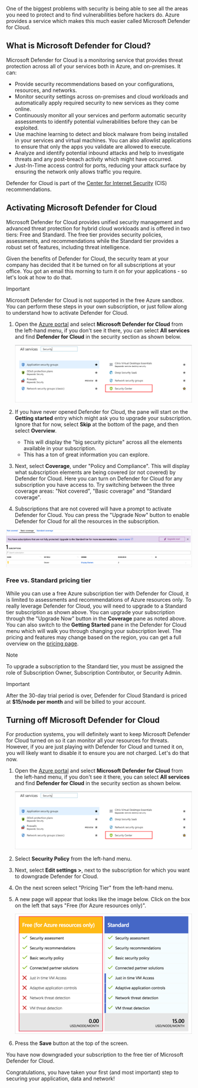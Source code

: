 One of the biggest problems with security is being able to see all the areas you need to protect and to find vulnerabilities before hackers do. Azure provides a service which makes this much easier called Microsoft Defender for Cloud.

## What is Microsoft Defender for Cloud?

Microsoft Defender for Cloud is a monitoring service that provides threat protection across all of your services both in Azure, and on-premises. It can:

- Provide security recommendations based on your configurations, resources, and networks.
- Monitor security settings across on-premises and cloud workloads and automatically apply required security to new services as they come online.
- Continuously monitor all your services and perform automatic security assessments to identify potential vulnerabilities before they can be exploited.
- Use machine learning to detect and block malware from being installed in your services and virtual machines. You can also allowlist applications to ensure that only the apps you validate are allowed to execute.
- Analyze and identify potential inbound attacks and help to investigate threats and any post-breach activity which might have occurred.
- Just-In-Time access control for ports, reducing your attack surface by ensuring the network only allows traffic you require.

Defender for Cloud is part of the [Center for Internet Security](https://www.cisecurity.org/cis-benchmarks/) (CIS) recommendations.

## Activating Microsoft Defender for Cloud

Microsoft Defender for Cloud provides unified security management and advanced threat protection for hybrid cloud workloads and is offered in two tiers: Free and Standard. The free tier provides security policies, assessments, and recommendations while the Standard tier provides a robust set of features, including threat intelligence.

Given the benefits of Defender for Cloud, the security team at your company has decided that it be turned on for all subscriptions at your office. You got an email this morning to turn it on for your applications - so let's look at how to do that.

> [!IMPORTANT]
> Microsoft Defender for Cloud is not supported in the free Azure sandbox. You can perform these steps in your own subscription, or just follow along to understand how to activate Defender for Cloud.

1. Open the [Azure portal](https://portal.azure.com?azure-portal=true) and select **Microsoft Defender for Cloud** from the left-hand menu, if you don't see it there, you can select **All services** and find **Defender for Cloud** in the security section as shown below.

   ![Screenshot showing the All services pane with Defender for Cloud highlighted.](../media/2-ASC-Menu.png)

1. If you have never opened Defender for Cloud, the pane will start on the **Getting started** entry which might ask you to upgrade your subscription. Ignore that for now, select **Skip** at the bottom of the page, and then select **Overview**.
    - This will display the "big security picture" across all the elements available in your subscription.
    - This has a ton of great information you can explore.

1. Next, select **Coverage**, under "Policy and Compliance". This will display what subscription elements are being covered (or not covered) by Defender for Cloud. Here you can turn on Defender for Cloud for any subscription you have access to. Try switching between the three coverage areas: "Not covered", "Basic coverage" and "Standard coverage".

1. Subscriptions that are not covered will have a prompt to activate Defender for Cloud. You can press the "Upgrade Now" button to enable Defender for Cloud for all the resources in the subscription.

![Screenshot showing the Upgrade now button in the Basic coverage tab of the Defender for Cloud - Coverage page.](../media/2-Upgrade-Now.png)

### Free vs. Standard pricing tier

While you can use a free Azure subscription tier with Defender for Cloud, it is limited to assessments and recommendations of Azure resources only. To really leverage Defender for Cloud, you will need to upgrade to a Standard tier subscription as shown above. You can upgrade your subscription through the "Upgrade Now" button in the **Coverage** pane as noted above. You can also switch to the **Getting Started** pane in the Defender for Cloud menu which will walk you through changing your subscription level. The pricing and features may change based on the region, you can get a full overview on the [pricing page](https://azure.microsoft.com/pricing/details/security-center/).

> [!NOTE]
> To upgrade a subscription to the Standard tier, you must be assigned the role of Subscription Owner, Subscription Contributor, or Security Admin.

> [!IMPORTANT]
> After the 30-day trial period is over, Defender for Cloud Standard is priced at **$15/node per month** and will be billed to your account.

## Turning off Microsoft Defender for Cloud

For production systems, you will definitely want to keep Microsoft Defender for Cloud turned on so it can monitor all your resources for threats. However, if you are just playing with Defender for Cloud and turned it on, you will likely want to disable it to ensure you are not charged. Let's do that now.

1. Open the [Azure portal](https://portal.azure.com?azure-portal=true) and select **Microsoft Defender for Cloud** from the left-hand menu, if you don't see it there, you can select **All services** and find **Defender for Cloud** in the security section as shown below.

    ![Screenshot showing the All services pane with Defender for Cloud highlighted.](../media/2-ASC-Menu.png)

1. Select **Security Policy** from the left-hand menu.

1. Next, select **Edit settings >**, next to the subscription for which you want to downgrade Defender for Cloud.

1. On the next screen select "Pricing Tier" from the left-hand menu.

1. A new page will appear that looks like the image below. Click on the box on the left that says "Free (for Azure resources only)".

    ![Screenshot showing free and standard pricing tiers options.](../media/2-Pricing-Tier.png)

1. Press the **Save** button at the top of the screen.

You have now downgraded your subscription to the free tier of Microsoft Defender for Cloud.

Congratulations, you have taken your first (and most important) step to securing your application, data and network!
